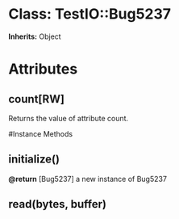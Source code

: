 # Class: TestIO::Bug5237
**Inherits:** Object
    



# Attributes
## count[RW] [](#attribute-i-count)
Returns the value of attribute count.


#Instance Methods
## initialize() [](#method-i-initialize)

**@return** [Bug5237] a new instance of Bug5237

## read(bytes, buffer) [](#method-i-read)

